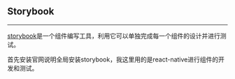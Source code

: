 ## Storybook

---

[storybook](https://storybook.js.org/)是一个组件编写工具，利用它可以单独完成每一个组件的设计并进行测试。

首先安装官网说明全局安装storybook，我这里用的是react-native进行组件的开发和测试。